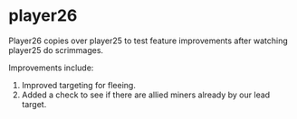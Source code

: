 # player26

Player26 copies over player25 to test feature improvements after watching player25 do scrimmages.

Improvements include:

1. Improved targeting for fleeing.
2. Added a check to see if there are allied miners already by our lead target.